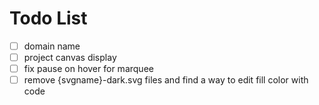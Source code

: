 # Todo List
- [ ] domain name
- [ ] project canvas display
- [ ] fix pause on hover for marquee
- [ ] remove {svgname}-dark.svg files and find a way to edit fill color with code